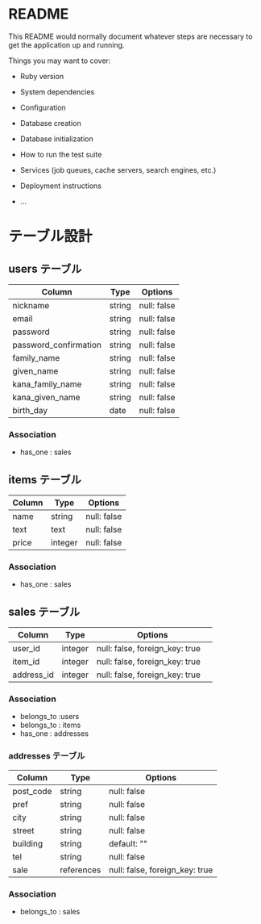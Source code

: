 # README

This README would normally document whatever steps are necessary to get the
application up and running.

Things you may want to cover:

* Ruby version

* System dependencies

* Configuration

* Database creation

* Database initialization

* How to run the test suite

* Services (job queues, cache servers, search engines, etc.)

* Deployment instructions

* ...

# テーブル設計

## users テーブル

| Column   | Type   | Options     |
| -------- | ------ | ----------- |
| nickname | string | null: false |
| email    | string | null: false |
| password | string | null: false |
| password_confirmation | string | null: false |
| family_name    | string | null: false |
| given_name | string | null: false |
| kana_family_name | string | null: false |
| kana_given_name    | string | null: false |
| birth_day | date | null: false |

### Association

- has_one : sales

## items テーブル

| Column | Type   | Options     |
| ------ | ------ | ----------- |
| name   | string | null: false |
| text | text | null: false |
| price    | integer | null: false |

### Association

- has_one : sales

## sales テーブル

| Column | Type  | Options                        |
| ------ | ---------- | ------------------------------ |
| user_id  | integer | null: false, foreign_key: true　 |
| item_id   | integer  | null: false, foreign_key: true |
| address_id   | integer  | null: false, foreign_key: true |


### Association

- belongs_to :users
- belongs_to : items
- has_one : addresses

### addresses テーブル

| Column  | Type       | Options                        |
| ------- | ---------- | ------------------------------ |
| post_code    | string | null: false|
| pref    | string | null: false |
| city    | string | null: false|
| street    | string | null: false |
| building   | string | default: "" |
| tel    | string | null: false |
| sale     | references | null: false, foreign_key: true |

### Association

- belongs_to : sales 